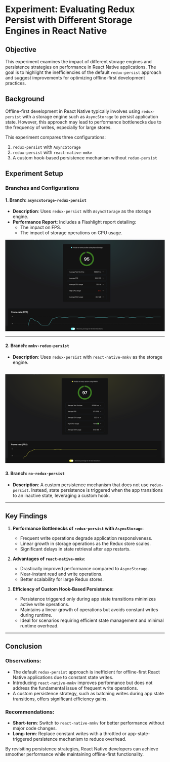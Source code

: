 # Experiment: Evaluating Redux Persist with Different Storage Engines in React Native

## Objective

This experiment examines the impact of different storage engines and persistence strategies on performance in React Native applications. The goal is to highlight the inefficiencies of the default `redux-persist` approach and suggest improvements for optimizing offline-first development practices.

## Background

Offline-first development in React Native typically involves using `redux-persist` with a storage engine such as `AsyncStorage` to persist application state. However, this approach may lead to performance bottlenecks due to the frequency of writes, especially for large stores.

This experiment compares three configurations:

1. `redux-persist` with `AsyncStorage`
2. `redux-persist` with `react-native-mmkv`
3. A custom hook-based persistence mechanism without `redux-persist`

## Experiment Setup

### Branches and Configurations

#### 1. **Branch: `asyncstorage-redux-persist`**
- **Description**: Uses `redux-persist` with `AsyncStorage` as the storage engine.
- **Performance Report**: Includes a Flashlight report detailing:
  - The impact on FPS.
  - The impact of storage operations on CPU usage.


![Redux Persist and Asyncstorage report](./persist-asyncstorage-report.png)

---

#### 2. **Branch: `mmkv-redux-persist`**
- **Description**: Uses `redux-persist` with `react-native-mmkv` as the storage engine.

![Redux Persist and MMKV report](./mmkv-persist-report.png)
---

#### 3. **Branch: `no-redux-persist`**
- **Description**: A custom persistence mechanism that does not use `redux-persist`. Instead, state persistence is triggered when the app transitions to an inactive state, leveraging a custom hook.


---

## Key Findings

1. **Performance Bottlenecks of `redux-persist` with `AsyncStorage`**:
   - Frequent write operations degrade application responsiveness.
   - Linear growth in storage operations as the Redux store scales.
   - Significant delays in state retrieval after app restarts.

2. **Advantages of `react-native-mmkv`**:
   - Drastically improved performance compared to `AsyncStorage`.
   - Near-instant read and write operations.
   - Better scalability for large Redux stores.

3. **Efficiency of Custom Hook-Based Persistence**:
   - Persistence triggered only during app state transitions minimizes active write operations.
   - Maintains a linear growth of operations but avoids constant writes during runtime.
   - Ideal for scenarios requiring efficient state management and minimal runtime overhead.

---

## Conclusion

### Observations:
- The default `redux-persist` approach is inefficient for offline-first React Native applications due to constant state writes.
- Introducing `react-native-mmkv` improves performance but does not address the fundamental issue of frequent write operations.
- A custom persistence strategy, such as batching writes during app state transitions, offers significant efficiency gains.

### Recommendations:
- **Short-term**: Switch to `react-native-mmkv` for better performance without major code changes.
- **Long-term**: Replace constant writes with a throttled or app-state-triggered persistence mechanism to reduce overhead.

By revisiting persistence strategies, React Native developers can achieve smoother performance while maintaining offline-first functionality.
